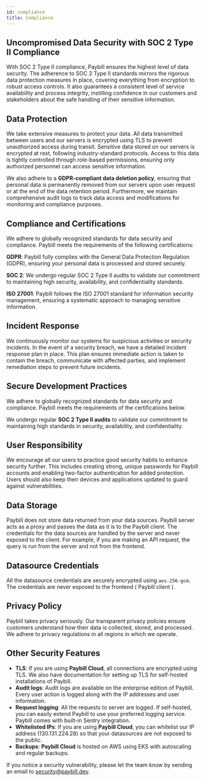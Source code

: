 ```yaml
---
id: compliance
title: Compliance
---
```


## Uncompromised Data Security with SOC 2 Type II Compliance

With SOC 2  Type II compliance, Paybill ensures the highest level of data security. The adherence to SOC 2  Type II standards mirrors the rigorous data protection measures in place, covering everything from encryption to robust access controls. It also guarantees a consistent level of service availability and process integrity, instilling confidence in our customers and stakeholders about the safe handling of their sensitive information.

## Data Protection
We take extensive measures to protect your data. All data transmitted between users and our servers is encrypted using TLS to prevent unauthorized access during transit. Sensitive data stored on our servers is encrypted at rest, following industry-standard protocols. Access to this data is tightly controlled through role-based permissions, ensuring only authorized personnel can access sensitive information.

We also adhere to a **GDPR-compliant data deletion policy**, ensuring that personal data is permanently removed from our servers upon user request or at the end of the data retention period. Furthermore, we maintain comprehensive audit logs to track data access and modifications for monitoring and compliance purposes.

## Compliance and Certifications
We adhere to globally recognized standards for data security and compliance. Paybill meets the requirements of the following certifications:

**GDPR**: Paybill fully complies with the General Data Protection Regulation (GDPR), ensuring your personal data is processed and stored securely.

**SOC 2**: We undergo regular SOC 2 Type II audits to validate our commitment to maintaining high security, availability, and confidentiality standards.

**ISO 27001**: Paybill follows the ISO 27001 standard for information security management, ensuring a systematic approach to managing sensitive information.

## Incident Response
We continuously monitor our systems for suspicious activities or security incidents. In the event of a security breach, we have a detailed incident response plan in place. This plan ensures immediate action is taken to contain the breach, communicate with affected parties, and implement remediation steps to prevent future incidents.

## Secure Development Practices
We adhere to globally recognized standards for data security and compliance. Paybill meets the requirements of the certifications below.

We undergo regular **SOC 2 Type II audits** to validate our commitment to maintaining high standards in security, availability, and confidentiality.

## User Responsibility
We encourage all our users to practice good security habits to enhance security further. This includes creating strong, unique passwords for Paybill accounts and enabling two-factor authentication for added protection. Users should also keep their devices and applications updated to guard against vulnerabilities.


## Data Storage

Paybill does not store data returned from your data sources. Paybill server acts as a proxy and passes the data as it is to the Paybill client. The credentials for the data sources are handled by the server and never exposed to the client. For example, if you are making an API request, the query is run from the server and not from the frontend.


## Datasource Credentials
All the datasource credentials are securely encrypted using `aes-256-gcm`. The credentials are never exposed to the frontend ( Paybill client ).

## Privacy Policy
Paybill takes privacy seriously. Our transparent privacy policies ensure customers understand how their data is collected, stored, and processed. We adhere to privacy regulations in all regions in which we operate.

## Other Security Features
- **TLS**: If you are using **Paybill Cloud**, all connections are encrypted using TLS. We also have documentation for setting up TLS for self-hosted installations of Paybill.
- **Audit logs**: Audit logs are available on the enterprise edition of Paybill. Every user action is logged along with the IP addresses and user information.
- **Request logging**: All the requests to server are logged. If self-hosted, you can easily extend Paybill to use your preferred logging service. Paybill comes with built-in Sentry integration.
- **Whitelisted IPs**: If you are using **Paybill Cloud**, you can whitelist our IP address (130.131.224.28) so that your datasources are not exposed to the public.
- **Backups**: **Paybill Cloud** is hosted on AWS using EKS with autoscaling and regular backups.

If you notice a security vulnerability, please let the team know by sending an email to [security@paybill.dev](mailto:security@paybill.dev). 
